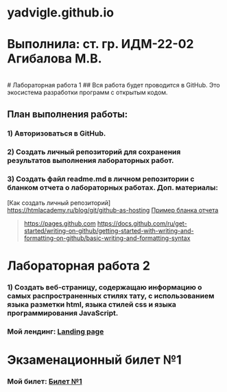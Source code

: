 # yadvigle.github.io
# Выполнила: ст. гр. ИДМ-22-02 Агибалова М.В.
<br>
# Лабораторная работа 1
## Вся работа будет проводится в GitHub. Это экосистема разработки программ с открытым кодом.

## План выполнения работы:

### 1) Авторизоваться в GitHub. 
### 2) Создать личный репозиторий для сохранения результатов выполнения лабораторных работ. 
### 3) Создать файл readme.md в личном репозитории с бланком отчета о лабораторных работах. Доп. материалы:
[Как создать личный репозиторий] https://htmlacademy.ru/blog/git/github-as-hosting
[Пример бланка отчета](https://github.com/okoff/okoff.github.io/tree/master/oop/lab1)
> https://pages.github.com
> https://docs.github.com/ru/get-started/writing-on-github/getting-started-with-writing-and-formatting-on-github/basic-writing-and-formatting-syntax
# Лабораторная работа 2
### 1) Cоздать веб-страницу, содержащаю информацию о самых распространенных стилях тату, с использованием языка разметки html, языка стилей css и языка программирования JavaScript.

### Мой лендинг: [Landing page](https://yadvigle.github.io)

# Экзаменационный билет №1
### Мой билет: [Билет №1](https://github.com/yadvigle/yadvigle.github.io/wiki)
